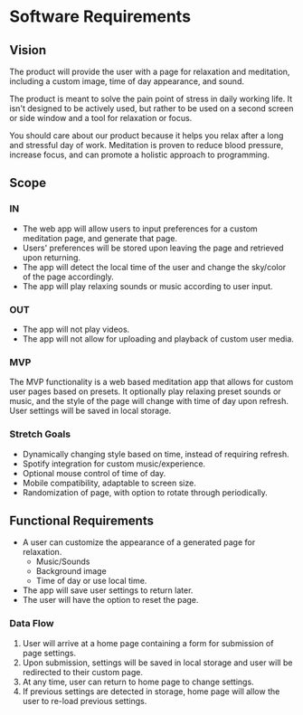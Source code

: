 # Software Requirements

## Vision

The product will provide the user with a page for relaxation and meditation, including a custom image, time of day appearance, and sound.

The product is meant to solve the pain point of stress in daily working life. It isn't designed to be actively used, but rather to be used on a second screen or side window and a tool for relaxation or focus.

You should care about our product because it helps you relax after a long and stressful day of work. Meditation is proven to reduce blood pressure, increase focus, and can promote a holistic approach to programming.

## Scope

### IN

* The web app will allow users to input preferences for a custom meditation page, and generate that page.
* Users' preferences will be stored upon leaving the page and retrieved upon returning.
* The app will detect the local time of the user and change the sky/color of the page accordingly.
* The app will play relaxing sounds or music according to user input.

### OUT

* The app will not play videos.
* The app will not allow for uploading and playback of custom user media.

### MVP

The MVP functionality is a web based meditation app that allows for custom user pages based on presets. It optionally play relaxing preset sounds or music, and the style of the page will change with time of day upon refresh. User settings will be saved in local storage.

### Stretch Goals

* Dynamically changing style based on time, instead of requiring refresh.
* Spotify integration for custom music/experience.
* Optional mouse control of time of day.
* Mobile compatibility, adaptable to screen size.
* Randomization of page, with option to rotate through periodically.

## Functional Requirements

* A user can customize the appearance of a generated page for relaxation.
  * Music/Sounds
  * Background image
  * Time of day or use local time.
* The app will save user settings to return later.
* The user will have the option to reset the page.

### Data Flow

1. User will arrive at a home page containing a form for submission of page settings.
2. Upon submission, settings will be saved in local storage and user will be redirected to their custom page.
3. At any time, user can return to home page to change settings.
4. If previous settings are detected in storage, home page will allow the user to re-load previous settings.